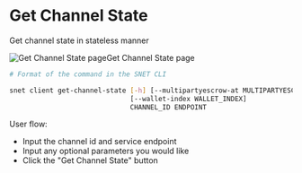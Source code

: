 # Get Channel State

Get channel state in stateless manner

![Get Channel State page](/assets/images/products/AIMarketplace/TUI/ClientChannelStatePage.webp)Get Channel State page

```bash
# Format of the command in the SNET CLI

snet client get-channel-state [-h] [--multipartyescrow-at MULTIPARTYESCROW_AT]
                              [--wallet-index WALLET_INDEX]
                              CHANNEL_ID ENDPOINT
```

User flow:

* Input the channel id and service endpoint
* Input any optional parameters you would like
* Click the "Get Channel State" button
